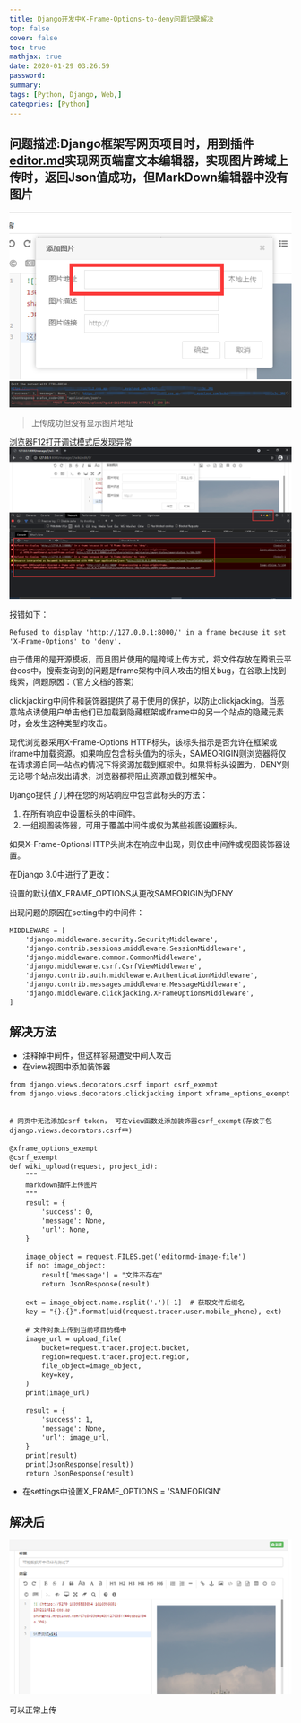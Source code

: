 ```yaml
---
title: Django开发中X-Frame-Options-to-deny问题记录解决
top: false
cover: false
toc: true
mathjax: true
date: 2020-01-29 03:26:59
password:
summary:
tags: [Python, Django, Web,]
categories: [Python]
---
```


## 问题描述:Django框架写网页项目时，用到插件[editor.md](http://editor.md.ipandao.com/)实现网页端富文本编辑器，实现图片跨域上传时，返回Json值成功，但MarkDown编辑器中没有图片


![](Django开发中X-Frame-Options-to-deny问题记录解决/上传成功但不显示.png)
![](Django开发中X-Frame-Options-to-deny问题记录解决/返回值正常截图.png)

> 上传成功但没有显示图片地址

浏览器F12打开调试模式后发现异常
![](Django开发中X-Frame-Options-to-deny问题记录解决/报错.png)

报错如下：
```
Refused to display 'http://127.0.0.1:8000/' in a frame because it set 'X-Frame-Options' to 'deny'.
```
由于借用的是开源模板，而且图片使用的是跨域上传方式，将文件存放在腾讯云平台cos中，搜索查询到的问题是frame架构中间人攻击的相关bug，在谷歌上找到线索，问题原因：（官方文档的答案）

clickjacking中间件和装饰器提供了易于使用的保护，以防止clickjacking。当恶意站点诱使用户单击他们已加载到隐藏框架或iframe中的另一个站点的隐藏元素时，会发生这种类型的攻击。

现代浏览器采用X-Frame-Options HTTP标头，该标头指示是否允许在框架或iframe中加载资源。如果响应包含标头值为的标头，SAMEORIGIN则浏览器将仅在请求源自同一站点的情况下将资源加载到框架中。如果将标头设置为，DENY则无论哪个站点发出请求，浏览器都将阻止资源加载到框架中。

Django提供了几种在您的网站响应中包含此标头的方法：

1. 在所有响应中设置标头的中间件。
2. 一组视图装饰器，可用于覆盖中间件或仅为某些视图设置标头。

如果X-Frame-OptionsHTTP头尚未在响应中出现，则仅由中间件或视图装饰器设置。

在Django 3.0中进行了更改：

设置的默认值X_FRAME_OPTIONS从更改SAMEORIGIN为DENY

出现问题的原因在setting中的中间件：

```
MIDDLEWARE = [
    'django.middleware.security.SecurityMiddleware',
    'django.contrib.sessions.middleware.SessionMiddleware',
    'django.middleware.common.CommonMiddleware',
    'django.middleware.csrf.CsrfViewMiddleware',
    'django.contrib.auth.middleware.AuthenticationMiddleware',
    'django.contrib.messages.middleware.MessageMiddleware',
    'django.middleware.clickjacking.XFrameOptionsMiddleware',
]
```
## 解决方法
- 注释掉中间件，但这样容易遭受中间人攻击
- 在view视图中添加装饰器

```
from django.views.decorators.csrf import csrf_exempt
from django.views.decorators.clickjacking import xframe_options_exempt


# 网页中无法添加csrf token， 可在view函数处添加装饰器csrf_exempt(存放于包django.views.decorators.csrf中)

@xframe_options_exempt
@csrf_exempt
def wiki_upload(request, project_id):
    """
    markdown插件上传图片
    """
    result = {
        'success': 0,
        'message': None,
        'url': None,
    }

    image_object = request.FILES.get('editormd-image-file')
    if not image_object:
        result['message'] = "文件不存在"
        return JsonResponse(result)

    ext = image_object.name.rsplit('.')[-1]  # 获取文件后缀名
    key = "{}.{}".format(uid(request.tracer.user.mobile_phone), ext)

    # 文件对象上传到当前项目的桶中
    image_url = upload_file(
        bucket=request.tracer.project.bucket,
        region=request.tracer.project.region,
        file_object=image_object,
        key=key,
    )
    print(image_url)

    result = {
        'success': 1,
        'message': None,
        'url': image_url,
    }
    print(result)
    print(JsonResponse(result))
    return JsonResponse(result)
```

- 在settings中设置X_FRAME_OPTIONS = 'SAMEORIGIN'

## 解决后
![](Django开发中X-Frame-Options-to-deny问题记录解决/解决问题后的md编辑器截图.png)

可以正常上传

